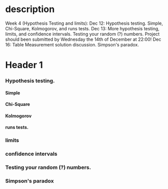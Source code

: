

# description
Week 4 (Hypothesis Testing and limits):
Dec 12: Hypothesis testing. Simple, Chi-Square, Kolmogorov, and runs tests.
Dec 13: More hypothesis testing, limits, and confidence intervals. Testing your random (?) numbers.
  Project should been submitted by Wednesday the 14th of December at 22:00!
Dec 16: Table Measurement solution discussion. Simpson's paradox.


# Header 1
### Hypothesis testing. 

#### Simple
#### Chi-Square
#### Kolmogorov
#### runs tests.

### limits
### confidence intervals

### Testing your random (?) numbers.
### Simpson's paradox
